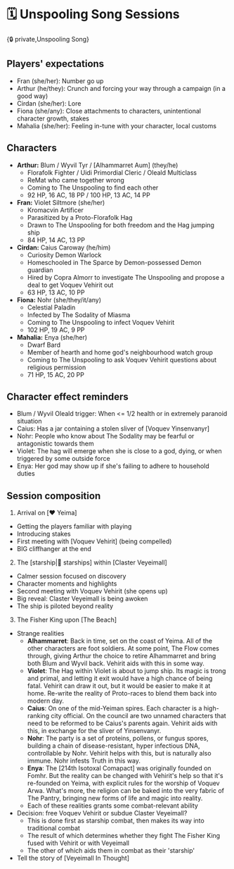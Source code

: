 # 🗓️ Unspooling Song Sessions

{🔒 private,Unspooling Song}

## Players' expectations
- Fran (she/her): Number go up
- Arthur (he/they): Crunch and forcing your way through a campaign (in a good way)
- Cirdan (she/her): Lore
- Fiona (she/any): Close attachments to characters, unintentional character growth, stakes
- Mahalia (she/her): Feeling in-tune with your character, local customs

## Characters
- **Arthur:** Blum / Wyvil Tyr / [Alhammarret Aum] (they/he)
  - Florafolk Fighter / Uidi Primordial Cleric / Oleald Multiclass
  - ReMat who came together wrong
  - Coming to The Unspooling to find each other
  - 92 HP, 16 AC, 18 PP / 100 HP, 13 AC, 14 PP
- **Fran:** Violet Siltmore (she/her)
  - Kromacvin Artificer
  - Parasitized by a Proto-Florafolk Hag
  - Drawn to The Unspooling for both freedom and the Hag jumping ship
  - 84 HP, 14 AC, 13 PP
- **Cirdan:** Caius Caroway (he/him)
  - Curiosity Demon Warlock
  - Homeschooled in The Sparce by Demon-possessed Demon guardian
  - Hired by Copra Almorr to investigate The Unspooling and propose a deal to get Voquev Vehirit out
  - 63 HP, 13 AC, 10 PP
- **Fiona:** Nohr (she/they/it/any)
  - Celestial Paladin
  - Infected by The Sodality of Miasma
  - Coming to The Unspooling to infect Voquev Vehirit
  - 102 HP, 19 AC, 9 PP
- **Mahalia:** Enya (she/her)
  - Dwarf Bard
  - Member of hearth and home god's neighbourhood watch group
  - Coming to The Unspooling to ask Voquev Vehirit questions about religious permission
  - 71 HP, 15 AC, 20 PP

## Character effect reminders
- Blum / Wyvil Oleald trigger: When <= 1/2 health or in extremely paranoid situation
- Caius: Has a jar containing a stolen sliver of [Voquev Yinsenvanyr]
- Nohr: People who know about The Sodality may be fearful or antagonistic towards them
- Violet: The hag will emerge when she is close to a god, dying, or when triggered by some outside force
- Enya: Her god may show up if she's failing to adhere to household duties

## Session composition
1. Arrival on [❤️ Yeima]
  - Getting the players familiar with playing
  - Introducing stakes
  - First meeting with [Voquev Vehirit] (being compelled)
  - BIG cliffhanger at the end
2. The [starship|🚀 starships] within [Claster Veyeimall]
  - Calmer session focused on discovery
  - Character moments and highlights
  - Second meeting with Voquev Vehirit (she opens up)
  - Big reveal: Claster Veyeimall is being awoken
  - The ship is piloted beyond reality
3. The Fisher King upon [The Beach]
  - Strange realities
    - **Alhammarret**: Back in time, set on the coast of Yeima. All of the other characters are foot soldiers. At some point, The Flow comes through, giving Arthur the choice to retire Alhammarret and bring both Blum and Wyvil back. Vehirit aids with this in some way.
    - **Violet**: The Hag within Violet is about to jump ship. Its magic is trong and primal, and letting it exit would have a high chance of being fatal. Vehirit can draw it out, but it would be easier to make it at home. Re-write the reality of Proto-races to blend them back into modern day.
    - **Caius**: On one of the mid-Yeiman spires. Each character is a high-ranking city official. On the council are two unnamed characters that need to be reformed to be Caius's parents again. Vehirit aids with this, in exchange for the sliver of Yinsenvanyr.
    - **Nohr**: The party is a set of proteins, pollens, or fungus spores, building a chain of disease-resistant, hyper infectious DNA, controllable by Nohr. Vehirit helps with this, but is naturally also immune. Nohr infests Truth in this way.
    - **Enya**: The [214th Isotoxal Comapact] was originally founded on Fomhr. But the reality can be changed with Vehirit's help so that it's re-founded on Yeima, with explicit rules for the worship of Voquev Arwa. What's more, the religion can be baked into the very fabric of The Pantry, bringing new forms of life and magic into reality.
    - Each of these realities grants some combat-relevant ability
  - Decision: free Voquev Vehirit or subdue Claster Veyeimall?
    - This is done first as starship combat, then makes its way into traditional combat
    - The result of which determines whether they fight The Fisher King fused with Vehirit or with Veyeimall
    - The other of which aids them in combat as their 'starship'
  - Tell the story of [Veyeimall In Thought]